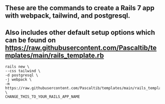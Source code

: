 ## These are the commands to create a Rails 7 app with webpack, tailwind, and postgresql.
## Also includes other default setup options which can be found on https://raw.githubusercontent.com/Pascaltib/templates/main/rails_template.rb

```
rails new \
--css tailwind \
-d postgresql \
-j webpack \
-m https://raw.githubusercontent.com/Pascaltib/templates/main/rails_template.rb \
CHANGE_THIS_TO_YOUR_RAILS_APP_NAME
 ```
